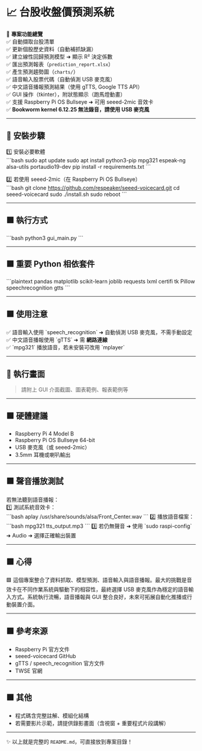
# 📈 台股收盤價預測系統

🎯 **專案功能總覽**  
✅ 自動擷取台股清單  
✅ 更新個股歷史資料（自動補抓缺漏）  
✅ 建立線性回歸預測模型 ➜ 顯示 R² 決定係數  
✅ 匯出預測報表（`prediction_report.xlsx`）  
✅ 產生預測趨勢圖（`charts/`）  
✅ 語音輸入股票代碼（自動偵測 USB 麥克風）  
✅ 中文語音播報預測結果（使用 gTTS, Google TTS API）  
✅ GUI 操作（tkinter），附狀態顯示（跑馬燈動畫）  
✅ 支援 Raspberry Pi OS Bullseye ➜ 可用 seeed-2mic 音效卡  
✅ **Bookworm kernel 6.12.25 無法錄音，請使用 USB 麥克風**

---

## 🔧 安裝步驟

1️⃣ 安裝必要軟體  
\`\`\`bash
sudo apt update
sudo apt install python3-pip mpg321 espeak-ng alsa-utils portaudio19-dev
pip install -r requirements.txt
\`\`\`

2️⃣ 若使用 seeed-2mic（在 Raspberry Pi OS Bullseye）  
\`\`\`bash
git clone https://github.com/respeaker/seeed-voicecard.git
cd seeed-voicecard
sudo ./install.sh
sudo reboot
\`\`\`

---

## 🟩 執行方式

\`\`\`bash
python3 gui_main.py
\`\`\`

---

## 🟩 重要 Python 相依套件
\`\`\`plaintext
pandas
matplotlib
scikit-learn
joblib
requests
lxml
certifi
tk
Pillow
speechrecognition
gtts
\`\`\`

---

## 🟩 使用注意

✅ 語音輸入使用 \`speech_recognition\` ➜ 自動偵測 USB 麥克風，不需手動設定  
✅ 中文語音播報使用 \`gTTS\` ➜ 需 **網路連線**  
✅ \`mpg321\` 播放語音，若未安裝可改用 \`mplayer\`  

---

## 📸 執行畫面
> 請附上 GUI 介面截圖、圖表範例、報表範例等

---

## 🟩 硬體建議

- Raspberry Pi 4 Model B  
- Raspberry Pi OS Bullseye 64-bit  
- USB 麥克風（或 seeed-2mic）  
- 3.5mm 耳機或喇叭輸出

---

## 🟩 聲音播放測試

若無法聽到語音播報：  
1️⃣ 測試系統音效卡：  
\`\`\`bash
aplay /usr/share/sounds/alsa/Front_Center.wav
\`\`\`
2️⃣ 播放語音檔案：  
\`\`\`bash
mpg321 tts_output.mp3
\`\`\`
3️⃣ 若仍無聲音 ➜ 使用 \`sudo raspi-config\` ➜ Audio ➜ 選擇正確輸出裝置

---

## 🟩 心得

🟩 這個專案整合了資料抓取、模型預測、語音輸入與語音播報。最大的挑戰是音效卡在不同作業系統與驅動下的相容性，最終選擇 USB 麥克風作為穩定的語音輸入方式。系統執行流暢，語音播報與 GUI 整合良好，未來可拓展自動化推播或行動裝置介面。

---

## 🟩 參考來源

- Raspberry Pi 官方文件  
- seeed-voicecard GitHub  
- gTTS / speech_recognition 官方文件  
- TWSE 官網

---

## 🟩 其他

- 程式碼含完整註解、模組化結構  
- 若需要影片示範，請提供錄影畫面（含視窗 + 重要程式片段講解）

---

✨ 以上就是完整的 `README.md`，可直接放到專案目錄！

